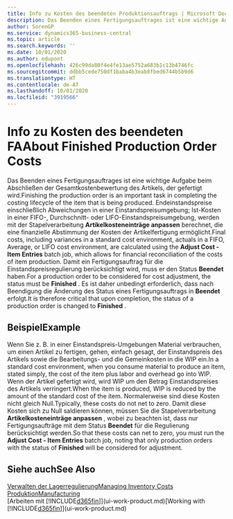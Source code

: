 ```yaml
---
title: Info zu Kosten des beendeten Produktionsauftrags | Microsoft Docs
description: Das Beenden eines Fertigungsauftrages ist eine wichtige Aufgabe beim Abschließen der Gesamtkostenbewertung des Artikels, der gefertigt wird. Endeinstandspreise (Abweichungen in einer Einstandspreisumgebung; Ist-Kosten in einer FIFO-, Durchschnitt- oder LIFO-Einstandspreisumgebung) werden mit der Stapelverarbeitung  Kosten anpassen Lagerreg. fakt berechnet.
author: SorenGP
ms.service: dynamics365-business-central
ms.topic: article
ms.search.keywords: ''
ms.date: 10/01/2020
ms.author: edupont
ms.openlocfilehash: 426c99da80f4e4fe13ae5752a683b1c13b4746fc
ms.sourcegitcommit: ddbb5cede750df1baba4b3eab8fbed6744b5b9d6
ms.translationtype: HT
ms.contentlocale: de-AT
ms.lasthandoff: 10/01/2020
ms.locfileid: "3919566"
---
```

# <a name="about-finished-production-order-costs"></a><span data-ttu-id="d7f1d-104">Info zu Kosten des beendeten FA</span><span class="sxs-lookup"><span data-stu-id="d7f1d-104">About Finished Production Order Costs</span></span>
<span data-ttu-id="d7f1d-105">Das Beenden eines Fertigungsauftrages ist eine wichtige Aufgabe beim Abschließen der Gesamtkostenbewertung des Artikels, der gefertigt wird.</span><span class="sxs-lookup"><span data-stu-id="d7f1d-105">Finishing the production order is an important task in completing the costing lifecycle of the item that is being produced.</span></span> <span data-ttu-id="d7f1d-106">Endeinstandspreise einschließlich Abweichungen in einer Einstandspreisumgebung; Ist-Kosten in einer FIFO-, Durchschnitt- oder LIFO-Einstandspreisumgebung, werden mit der Stapelverarbeitung **Artikelkosteneinträge anpassen** berechnet, die eine finanzielle Abstimmung der Kosten der Artikelfertigung ermöglicht.</span><span class="sxs-lookup"><span data-stu-id="d7f1d-106">Final costs, including variances in a standard cost environment, actuals in a FIFO, Average, or LIFO cost environment, are calculated using the **Adjust Cost - Item Entries** batch job, which allows for financial reconciliation of the costs of item production.</span></span> <span data-ttu-id="d7f1d-107">Damit ein Fertigungsauftrag für die Einstandspreisregulierung berücksichtigt wird, muss er den Status **Beendet** haben.</span><span class="sxs-lookup"><span data-stu-id="d7f1d-107">For a production order to be considered for cost adjustment, the status must be **Finished** .</span></span> <span data-ttu-id="d7f1d-108">Es ist daher unbedingt erforderlich, dass nach Beendigung die Änderung des Status eines Fertigungsauftrags in **Beendet** erfolgt.</span><span class="sxs-lookup"><span data-stu-id="d7f1d-108">It is therefore critical that upon completion, the status of a production order is changed to **Finished** .</span></span>  

## <a name="example"></a><span data-ttu-id="d7f1d-109">Beispiel</span><span class="sxs-lookup"><span data-stu-id="d7f1d-109">Example</span></span>  
 <span data-ttu-id="d7f1d-110">Wenn Sie z. B. in einer Einstandspreis-Umgebungen Material verbrauchen, um einen Artikel zu fertigen, gehen, einfach gesagt, der Einstandspreis des Artikels sowie die Bearbeitungs- und die Gemeinkosten in die WIP ein.</span><span class="sxs-lookup"><span data-stu-id="d7f1d-110">In a standard cost environment, when you consume material to produce an item, stated simply, the cost of the item plus labor and overhead go into WIP.</span></span> <span data-ttu-id="d7f1d-111">Wenn der Artikel gefertigt wird, wird WIP um den Betrag Einstandspreises des Artikels verringert.</span><span class="sxs-lookup"><span data-stu-id="d7f1d-111">When the item is produced, WIP is reduced by the amount of the standard cost of the item.</span></span> <span data-ttu-id="d7f1d-112">Normalerweise sind diese Kosten nicht gleich Null.</span><span class="sxs-lookup"><span data-stu-id="d7f1d-112">Typically, these costs do not net to zero.</span></span> <span data-ttu-id="d7f1d-113">Damit diese Kosten sich zu Null saldieren können, müssen Sie die Stapelverarbeitung **Artikelkosteneinträge anpassen** , wobei zu beachten ist, dass nur Fertigungsaufträge mit dem Status **Beendet** für die Regulierung berücksichtigt werden.</span><span class="sxs-lookup"><span data-stu-id="d7f1d-113">So that these costs can net to zero, you must run the **Adjust Cost - Item Entries** batch job, noting that only production orders with the status of **Finished** will be considered for adjustment.</span></span>  

## <a name="see-also"></a><span data-ttu-id="d7f1d-114">Siehe auch</span><span class="sxs-lookup"><span data-stu-id="d7f1d-114">See Also</span></span>  
[<span data-ttu-id="d7f1d-115">Verwalten der Lagerregulierung</span><span class="sxs-lookup"><span data-stu-id="d7f1d-115">Managing Inventory Costs</span></span>](finance-manage-inventory-costs.md)  
[<span data-ttu-id="d7f1d-116">Produktion</span><span class="sxs-lookup"><span data-stu-id="d7f1d-116">Manufacturing</span></span>](production-manage-manufacturing.md)  
<span data-ttu-id="d7f1d-117">[Arbeiten mit [!INCLUDE[d365fin](includes/d365fin_md.md)]](ui-work-product.md)</span><span class="sxs-lookup"><span data-stu-id="d7f1d-117">[Working with [!INCLUDE[d365fin](includes/d365fin_md.md)]](ui-work-product.md)</span></span>
